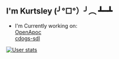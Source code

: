 ## I'm Kurtsley (╯°□°）╯︵ ┻━┻
- I'm Currently working on:\
  [OpenApoc](https://github.com/OpenApoc/OpenApoc)\
  [cdogs-sdl](https://github.com/cxong/cdogs-sdl)

[![User stats](https://github-readme-stats.vercel.app/api?username=Kurtsley&include_all_commits=true&show_icons=true&theme=transparent)](https://github.com/anuraghazra/github-readme-stats)

<!---[![Top Langs](https://github-readme-stats.vercel.app/api/top-langs/?username=Kurtsley&layout=donut&theme=transparent)](https://github.com/anuraghazra/github-readme-stats)--->
